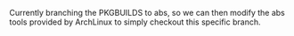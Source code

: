 Currently branching the PKGBUILDS to abs, so we can then modify the abs tools provided by ArchLinux
to simply checkout this specific branch.
